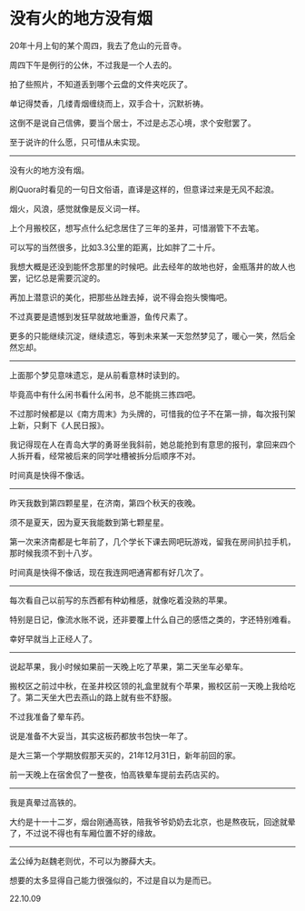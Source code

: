 # 没有火的地方没有烟
20年十月上旬的某个周四，我去了危山的元音寺。

周四下午是例行的公休，不过我是一个人去的。

拍了些照片，不知道丢到哪个云盘的文件夹吃灰了。

单记得焚香，几缕青烟缠绕而上，双手合十，沉默祈祷。

这倒不是说自己信佛，要当个居士，不过是忐忑心境，求个安慰罢了。

至于说许的什么愿，只可惜从未实现。

---


没有火的地方没有烟。

刷Quora时看见的一句日文俗语，直译是这样的，但意译过来是无风不起浪。

烟火，风浪，感觉就像是反义词一样。

上个月搬校区，想写点什么纪念居住了三年的圣井，可惜溺管下不去笔。

可以写的当然很多，比如3.3公里的距离，比如胖了二十斤。

我想大概是还没到能怀念那里的时候吧。此去经年的故地也好，金瓶落井的故人也罢，记忆总是需要沉淀的。

再加上潜意识的美化，把那些丛䟶去掉，说不得会抱头懊悔吧。

不过真要是遗憾到发狂早就故地重游，鱼传尺素了。

更多的只能继续沉淀，继续遗忘，等到未来某一天忽然梦见了，暖心一笑，然后全然忘却。

---

上面那个梦见意味遗忘，是从前看意林时读到的。

毕竟高中有什么闲书看什么闲书，总不能挑三拣四吧。

不过那时候都是以《南方周末》为头牌的，可惜我的位子不在第一排，每次报刊架上新，只剩下《人民日报》。

我记得现在人在青岛大学的勇哥坐我斜前，她总能抢到有意思的报刊，拿回来四个人拆开看，经常被后来的同学吐槽被拆分后顺序不对。

时间真是快得不像话。

---

昨天我数到第四颗星星，在济南，第四个秋天的夜晚。

须不是夏天，因为夏天我能数到第七颗星星。

第一次来济南都是七年前了，几个学长下课去网吧玩游戏，留我在房间扒拉手机，那时候我须不到十八岁。

时间真是快得不像话，现在我连网吧通宵都有好几次了。

---

每次看自己以前写的东西都有种幼稚感，就像吃着没熟的苹果。

特别是日记，像流水账不说，还非要覆上什么自己的感悟之类的，字还特别难看。

幸好早就当上正经人了。

---


说起苹果，我小时候如果前一天晚上吃了苹果，第二天坐车必晕车。

搬校区之前过中秋，在圣井校区领的礼盒里就有个苹果，搬校区前一天晚上我给吃了。第二天坐大巴去燕山的路上就有些不舒服。

不过我准备了晕车药。

说是准备不大妥当，其实这板药都放书包快一年了。

是大三第一个学期放假那天买的，21年12月31日，新年前回的家。

前一天晚上在宿舍侃了一整夜，怕高铁晕车提前去药店买的。

---


我是真晕过高铁的。

大约是十一十二岁，烟台刚通高铁，陪我爷爷奶奶去北京，也是熬夜玩，回途就晕了，不过说不得也有车厢位置不好的缘故。

---

孟公绰为赵魏老则优，不可以为滕薛大夫。

想要的太多显得自己能力很强似的，不过是自以为是而已。

22.10.09